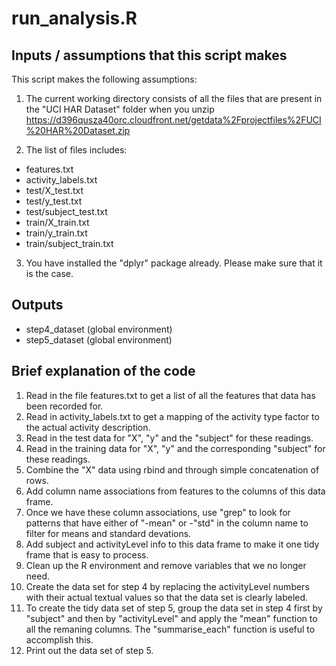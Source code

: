 # run_analysis.R

## Inputs / assumptions that this script makes
This script makes the following assumptions:

1. The current working directory consists of all the files that are present in the "UCI HAR Dataset" folder when you unzip https://d396qusza40orc.cloudfront.net/getdata%2Fprojectfiles%2FUCI%20HAR%20Dataset.zip

2. The list of files includes:
  * features.txt
  * activity_labels.txt
  * test/X_test.txt
  * test/y_test.txt
  * test/subject_test.txt
  * train/X_train.txt
  * train/y_train.txt
  * train/subject_train.txt

3. You have installed the "dplyr" package already. Please make sure that it is the case.

## Outputs

* step4_dataset (global environment)
* step5_dataset (global environment)


## Brief explanation of the code
1. Read in the file features.txt to get a list of all the features that data has been recorded for.
2. Read in activity_labels.txt to get a mapping of the activity type factor to the actual activity description.
3. Read in the test data for "X", "y" and the "subject" for these readings.
4. Read in the training data for "X", "y" and the corresponding "subject" for these readings.
5. Combine the "X" data using rbind and through simple concatenation of rows.
6. Add column name associations from features to the columns of this data frame.
7. Once we have these column associations, use "grep" to look for patterns that have either of "-mean" or -"std" in the column name to filter for means and standard devations.
8. Add subject and activityLevel info to this data frame to make it one tidy frame that is easy to process.
9. Clean up the R environment and remove variables that we no longer need.
10. Create the data set for step 4 by replacing the activityLevel numbers with their actual textual values so that the data set is clearly labeled.
11. To create the tidy data set of step 5, group the data set in step 4 first by "subject" and then by "activityLevel" and apply the "mean" function to all the remaning columns. The "summarise_each" function is useful to accomplish this.
12. Print out the data set of step 5.

